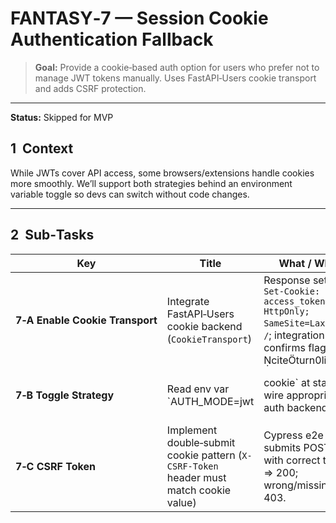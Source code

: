 # FANTASY‑7 — Session Cookie Authentication Fallback

> **Goal:** Provide a cookie‑based auth option for users who prefer not to manage JWT tokens manually. Uses FastAPI‑Users cookie transport and adds CSRF protection.

---

**Status:** Skipped for MVP

## 1  Context

While JWTs cover API access, some browsers/extensions handle cookies more smoothly. We’ll support both strategies behind an environment variable toggle so devs can switch without code changes.

---

## 2  Sub‑Tasks

| Key                             | Title                                                                                  | What / Why                                                                                                                         | Acceptance Criteria                                           |
| ------------------------------- | -------------------------------------------------------------------------------------- | ---------------------------------------------------------------------------------------------------------------------------------- | ------------------------------------------------------------- |
| **7‑A Enable Cookie Transport** | Integrate FastAPI‑Users cookie backend (`CookieTransport`)                             | Response sets `Set‑Cookie: access_token=...; HttpOnly; SameSite=Lax`; path `/`; integration test confirms flags. citeturn0link1 |                                                               |
| **7‑B Toggle Strategy**         | Read env var \`AUTH\_MODE=jwt                                                          | cookie\` at startup; wire appropriate auth backend                                                                                 | CI test runs twice with both modes; logs show chosen backend. |
| **7‑C CSRF Token**              | Implement double‑submit cookie pattern (`X-CSRF-Token` header must match cookie value) | Cypress e2e test submits POST with correct token ⇒ 200; wrong/missing ⇒ 403.                                                       |                                                               |
